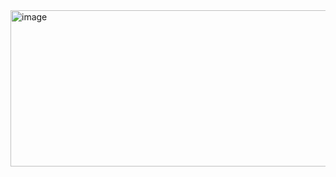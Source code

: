 <img width="2000" height="250" alt="image" src="https://github.com/user-attachments/assets/8558768d-a4a4-43bf-b593-42ef6346bfe9" />


